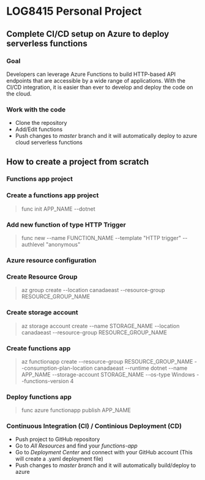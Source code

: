 # LOG8415 Personal Project

## Complete CI/CD setup on Azure to deploy serverless functions

### **Goal**
Developers can leverage Azure Functions to build HTTP-based API endpoints that are accessible by a wide range of applications.
With the CI/CD integration, it is easier than ever to develop and deploy the code on the cloud.

### **Work with the code**
- Clone the repository
- Add/Edit functions 
- Push changes to *master* branch and it will automatically deploy to azure cloud serverless functions

## How to create a project from scratch
### **Functions app project**
### Create a functions app project
> func init APP_NAME --dotnet

### Add new function of type HTTP Trigger
> func new --name FUNCTION_NAME --template "HTTP trigger" --authlevel "anonymous"

### **Azure resource configuration**
### Create Resource Group
> az group create --location canadaeast --resource-group RESOURCE_GROUP_NAME

### Create storage account
> az storage account create --name STORAGE_NAME --location canadaeast --resource-group RESOURCE_GROUP_NAME

### Create functions app
> az functionapp create --resource-group RESOURCE_GROUP_NAME --consumption-plan-location canadaeast --runtime dotnet --name APP_NAME --storage-account STORAGE_NAME --os-type Windows --functions-version 4

### Deploy functions app
> func azure functionapp publish APP_NAME

### **Continuous Integration (CI) / Continious Deployment (CD)**
- Push project to GitHub repository
- Go to *All Resources* and find your *functions-app*
- Go to *Deployment Center* and connect with your GitHub account (This will create a .yaml deployment file)
- Push changes to *master branch* and it will automatically build/deploy to azure


